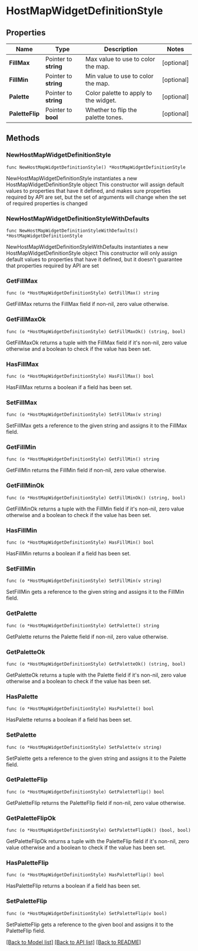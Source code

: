 # HostMapWidgetDefinitionStyle

## Properties

Name | Type | Description | Notes
------------ | ------------- | ------------- | -------------
**FillMax** | Pointer to **string** | Max value to use to color the map. | [optional] 
**FillMin** | Pointer to **string** | Min value to use to color the map. | [optional] 
**Palette** | Pointer to **string** | Color palette to apply to the widget. | [optional] 
**PaletteFlip** | Pointer to **bool** | Whether to flip the palette tones. | [optional] 

## Methods

### NewHostMapWidgetDefinitionStyle

`func NewHostMapWidgetDefinitionStyle() *HostMapWidgetDefinitionStyle`

NewHostMapWidgetDefinitionStyle instantiates a new HostMapWidgetDefinitionStyle object
This constructor will assign default values to properties that have it defined,
and makes sure properties required by API are set, but the set of arguments
will change when the set of required properties is changed

### NewHostMapWidgetDefinitionStyleWithDefaults

`func NewHostMapWidgetDefinitionStyleWithDefaults() *HostMapWidgetDefinitionStyle`

NewHostMapWidgetDefinitionStyleWithDefaults instantiates a new HostMapWidgetDefinitionStyle object
This constructor will only assign default values to properties that have it defined,
but it doesn't guarantee that properties required by API are set

### GetFillMax

`func (o *HostMapWidgetDefinitionStyle) GetFillMax() string`

GetFillMax returns the FillMax field if non-nil, zero value otherwise.

### GetFillMaxOk

`func (o *HostMapWidgetDefinitionStyle) GetFillMaxOk() (string, bool)`

GetFillMaxOk returns a tuple with the FillMax field if it's non-nil, zero value otherwise
and a boolean to check if the value has been set.

### HasFillMax

`func (o *HostMapWidgetDefinitionStyle) HasFillMax() bool`

HasFillMax returns a boolean if a field has been set.

### SetFillMax

`func (o *HostMapWidgetDefinitionStyle) SetFillMax(v string)`

SetFillMax gets a reference to the given string and assigns it to the FillMax field.

### GetFillMin

`func (o *HostMapWidgetDefinitionStyle) GetFillMin() string`

GetFillMin returns the FillMin field if non-nil, zero value otherwise.

### GetFillMinOk

`func (o *HostMapWidgetDefinitionStyle) GetFillMinOk() (string, bool)`

GetFillMinOk returns a tuple with the FillMin field if it's non-nil, zero value otherwise
and a boolean to check if the value has been set.

### HasFillMin

`func (o *HostMapWidgetDefinitionStyle) HasFillMin() bool`

HasFillMin returns a boolean if a field has been set.

### SetFillMin

`func (o *HostMapWidgetDefinitionStyle) SetFillMin(v string)`

SetFillMin gets a reference to the given string and assigns it to the FillMin field.

### GetPalette

`func (o *HostMapWidgetDefinitionStyle) GetPalette() string`

GetPalette returns the Palette field if non-nil, zero value otherwise.

### GetPaletteOk

`func (o *HostMapWidgetDefinitionStyle) GetPaletteOk() (string, bool)`

GetPaletteOk returns a tuple with the Palette field if it's non-nil, zero value otherwise
and a boolean to check if the value has been set.

### HasPalette

`func (o *HostMapWidgetDefinitionStyle) HasPalette() bool`

HasPalette returns a boolean if a field has been set.

### SetPalette

`func (o *HostMapWidgetDefinitionStyle) SetPalette(v string)`

SetPalette gets a reference to the given string and assigns it to the Palette field.

### GetPaletteFlip

`func (o *HostMapWidgetDefinitionStyle) GetPaletteFlip() bool`

GetPaletteFlip returns the PaletteFlip field if non-nil, zero value otherwise.

### GetPaletteFlipOk

`func (o *HostMapWidgetDefinitionStyle) GetPaletteFlipOk() (bool, bool)`

GetPaletteFlipOk returns a tuple with the PaletteFlip field if it's non-nil, zero value otherwise
and a boolean to check if the value has been set.

### HasPaletteFlip

`func (o *HostMapWidgetDefinitionStyle) HasPaletteFlip() bool`

HasPaletteFlip returns a boolean if a field has been set.

### SetPaletteFlip

`func (o *HostMapWidgetDefinitionStyle) SetPaletteFlip(v bool)`

SetPaletteFlip gets a reference to the given bool and assigns it to the PaletteFlip field.


[[Back to Model list]](../README.md#documentation-for-models) [[Back to API list]](../README.md#documentation-for-api-endpoints) [[Back to README]](../README.md)


